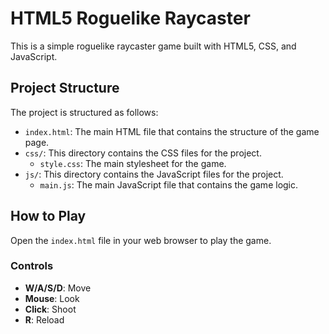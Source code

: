 # HTML5 Roguelike Raycaster

This is a simple roguelike raycaster game built with HTML5, CSS, and JavaScript.

## Project Structure

The project is structured as follows:

- `index.html`: The main HTML file that contains the structure of the game page.
- `css/`: This directory contains the CSS files for the project.
  - `style.css`: The main stylesheet for the game.
- `js/`: This directory contains the JavaScript files for the project.
  - `main.js`: The main JavaScript file that contains the game logic.

## How to Play

Open the `index.html` file in your web browser to play the game.

### Controls

- **W/A/S/D**: Move
- **Mouse**: Look
- **Click**: Shoot
- **R**: Reload
